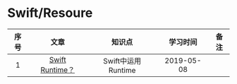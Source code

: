 # Swift/Resoure

|序号|文章|知识点|学习时间|备注|
|:-:|:-:|:-:|:-:|:-:|
|1|[Swift Runtime？](https://www.cnblogs.com/taoxu/p/7975984.html)|Swift中运用Runtime|2019-05-08||